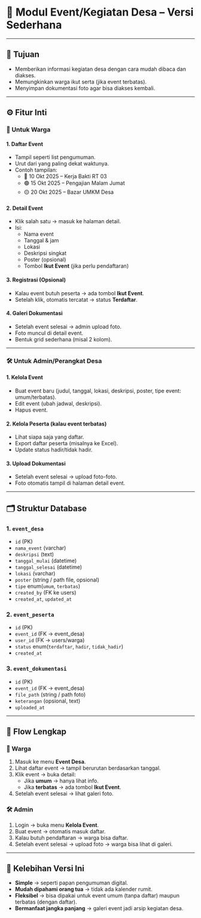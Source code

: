 # 📅 Modul Event/Kegiatan Desa – Versi Sederhana

---

## 🎯 Tujuan
- Memberikan informasi kegiatan desa dengan cara mudah dibaca dan diakses.  
- Memungkinkan warga ikut serta (jika event terbatas).  
- Menyimpan dokumentasi foto agar bisa diakses kembali.  

---

## ⚙️ Fitur Inti

### 👥 Untuk Warga
#### 1. Daftar Event
- Tampil seperti list pengumuman.  
- Urut dari yang paling dekat waktunya.  
- Contoh tampilan:
  - 🔵 10 Okt 2025 – Kerja Bakti RT 03  
  - 🟢 15 Okt 2025 – Pengajian Malam Jumat  
  - 🟡 20 Okt 2025 – Bazar UMKM Desa  

#### 2. Detail Event
- Klik salah satu → masuk ke halaman detail.  
- Isi:
  - Nama event  
  - Tanggal & jam  
  - Lokasi  
  - Deskripsi singkat  
  - Poster (opsional)  
  - Tombol **Ikut Event** (jika perlu pendaftaran)  

#### 3. Registrasi (Opsional)
- Kalau event butuh peserta → ada tombol **Ikut Event**.  
- Setelah klik, otomatis tercatat → status **Terdaftar**.  

#### 4. Galeri Dokumentasi
- Setelah event selesai → admin upload foto.  
- Foto muncul di detail event.  
- Bentuk grid sederhana (misal 2 kolom).  

---

### 🛠️ Untuk Admin/Perangkat Desa
#### 1. Kelola Event
- Buat event baru (judul, tanggal, lokasi, deskripsi, poster, tipe event: umum/terbatas).  
- Edit event (ubah jadwal, deskripsi).  
- Hapus event.  

#### 2. Kelola Peserta (kalau event terbatas)
- Lihat siapa saja yang daftar.  
- Export daftar peserta (misalnya ke Excel).  
- Update status hadir/tidak hadir.  

#### 3. Upload Dokumentasi
- Setelah event selesai → upload foto-foto.  
- Foto otomatis tampil di halaman detail event.  

---

## 🗂️ Struktur Database

### 1. `event_desa`
- `id` (PK)  
- `nama_event` (varchar)  
- `deskripsi` (text)  
- `tanggal_mulai` (datetime)  
- `tanggal_selesai` (datetime)  
- `lokasi` (varchar)  
- `poster` (string / path file, opsional)  
- `tipe` enum(`umum`, `terbatas`)  
- `created_by` (FK ke users)  
- `created_at`, `updated_at`  

### 2. `event_peserta`
- `id` (PK)  
- `event_id` (FK → event_desa)  
- `user_id` (FK → users/warga)  
- `status` enum(`terdaftar`, `hadir`, `tidak_hadir`)  
- `created_at`  

### 3. `event_dokumentasi`
- `id` (PK)  
- `event_id` (FK → event_desa)  
- `file_path` (string / path foto)  
- `keterangan` (opsional, text)  
- `uploaded_at`  

---

## 📱 Flow Lengkap

### 👤 Warga
1. Masuk ke menu **Event Desa**.  
2. Lihat daftar event → tampil berurutan berdasarkan tanggal.  
3. Klik event → buka detail:  
   - Jika **umum** → hanya lihat info.  
   - Jika **terbatas** → ada tombol **Ikut Event**.  
4. Setelah event selesai → lihat galeri foto.  

### 🛠️ Admin
1. Login → buka menu **Kelola Event**.  
2. Buat event → otomatis masuk daftar.  
3. Kalau butuh pendaftaran → warga bisa daftar.  
4. Setelah event selesai → upload foto → warga bisa lihat di galeri.  

---

## 🔑 Kelebihan Versi Ini
- **Simple** → seperti papan pengumuman digital.  
- **Mudah dipahami orang tua** → tidak ada kalender rumit.  
- **Fleksibel** → bisa dipakai untuk event umum (tanpa daftar) maupun terbatas (dengan daftar).  
- **Bermanfaat jangka panjang** → galeri event jadi arsip kegiatan desa.  

